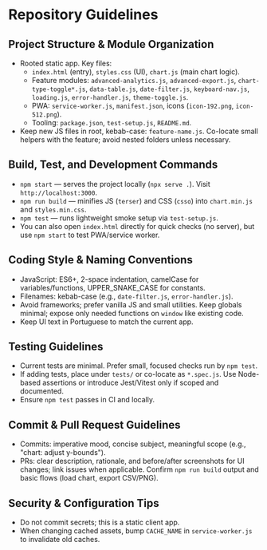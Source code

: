 # Repository Guidelines

## Project Structure & Module Organization
- Rooted static app. Key files:
  - `index.html` (entry), `styles.css` (UI), `chart.js` (main chart logic).
  - Feature modules: `advanced-analytics.js`, `advanced-export.js`, `chart-type-toggle*.js`, `data-table.js`, `date-filter.js`, `keyboard-nav.js`, `loading.js`, `error-handler.js`, `theme-toggle.js`.
  - PWA: `service-worker.js`, `manifest.json`, icons (`icon-192.png`, `icon-512.png`).
  - Tooling: `package.json`, `test-setup.js`, `README.md`.
- Keep new JS files in root, kebab-case: `feature-name.js`. Co-locate small helpers with the feature; avoid nested folders unless necessary.

## Build, Test, and Development Commands
- `npm start` — serves the project locally (`npx serve .`). Visit `http://localhost:3000`.
- `npm run build` — minifies JS (`terser`) and CSS (`csso`) into `chart.min.js` and `styles.min.css`.
- `npm test` — runs lightweight smoke setup via `test-setup.js`.
- You can also open `index.html` directly for quick checks (no server), but use `npm start` to test PWA/service worker.

## Coding Style & Naming Conventions
- JavaScript: ES6+, 2-space indentation, camelCase for variables/functions, UPPER_SNAKE_CASE for constants.
- Filenames: kebab-case (e.g., `date-filter.js`, `error-handler.js`).
- Avoid frameworks; prefer vanilla JS and small utilities. Keep globals minimal; expose only needed functions on `window` like existing code.
- Keep UI text in Portuguese to match the current app.

## Testing Guidelines
- Current tests are minimal. Prefer small, focused checks run by `npm test`.
- If adding tests, place under `tests/` or co-locate as `*.spec.js`. Use Node-based assertions or introduce Jest/Vitest only if scoped and documented.
- Ensure `npm test` passes in CI and locally.

## Commit & Pull Request Guidelines
- Commits: imperative mood, concise subject, meaningful scope (e.g., "chart: adjust y-bounds").
- PRs: clear description, rationale, and before/after screenshots for UI changes; link issues when applicable. Confirm `npm run build` output and basic flows (load chart, export CSV/PNG).

## Security & Configuration Tips
- Do not commit secrets; this is a static client app.
- When changing cached assets, bump `CACHE_NAME` in `service-worker.js` to invalidate old caches.
